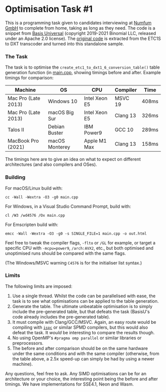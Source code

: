 # Optimisation Task #1

This is a programming task given to candidates interviewing at [Numfum GmbH](//www.numfum.com/jobs_en/) to complete from home, taking as long as they need. The code is a snippet from [Basis Universal](//github.com/BinomialLLC/basis_universal) (copyright 2019-2021 Binomial LLC, released under an Apache 2.0 license). The [original code](//github.com/BinomialLLC/basis_universal/blob/77b7df8e5df3532a42ef3c76de0c14cc005d0f65/transcoder/basisu_transcoder.cpp#L1178-L1253) is extracted from the ETC1S to DXT transcoder and turned into this standalone sample.

### The Task

The task is to optimise the `create_etc1_to_dxt1_6_conversion_table()` table generation function (in [main.cpp](//github.com/numfum/task-opt1/blob/main/main.cpp), showing timings before and after. Example timings for comparison:

| Machine             | OS             | CPU           | Compiler | Time  |
|---------------------|----------------|---------------|----------|-------|
| Mac Pro (Late 2013) | Windows 10     | Intel Xeon E5 | MSVC 19  | 408ms |
| Mac Pro (Late 2013) | macOS Big Sur  | Intel Xeon E5 | Clang 13 | 326ms |
| Talos II            | Debian Buster  | IBM Power9    | GCC 10   | 289ms |
| MacBook Pro (2021)  | macOS Monterey | Apple M1 Max  | Clang 13 | 158ms |

The timings here are to give an idea on what to expect on different architectures (and also compilers and OSes).

### Building

For macOS/Linux build with:
```
cc -Wall -Wextra -O3 -g0 main.cpp
```
For Windows, in a Visual Studio Command Prompt, build with:
```
cl /W3 /wd4576 /Ox main.cpp
```
For Emscripten build with:
```
emcc -Wall -Wextra -O3 -g0 -s SINGLE_FILE=1 main.cpp -o out.html
```
Feel free to tweak the compiler flags, `-flto` or `/GL` for example, or target a specific CPU with `-mcpu=power9`, `/arch:AVX2`, etc., but both optimised and unoptimised runs should be compared with the same flags.

(The Windows/MSVC warning `C4576` is for the initialiser list syntax.)

### Limits

The following limits are imposed:
1. Use a single thread. Whilst the code can be parallelised with ease, the task is to see what optimisations can be applied to the table generation.
2. Generate the table. The ultimate unbeatable optimisation is to simply include the pre-generated table, but that defeats the task (BasisU's code already includes the pre-generated table).
3. It must compile with Clang/GCC/MSVC. Again, an easy route would be compiling with [`ispc`](//ispc.github.io) or similar SPMD compilers, but this would also defeat the task. It _would_ be interesting to compare the results though.
4. No using OpenMP's `#pragma omp parallel` or similar libraries or preprocessors.
5. The before and after comparison should be on the same hardware under the same conditions and with the same compiler (otherwise, from the table above, a 2.5x speed-up can simply be had by using a newer machine).

Any questions, feel free to ask. Any SIMD optimisations can be for an architecture or your choice, the interesting point being the before and after timings. We have implementations for SSE4.1, Neon and Wasm.
